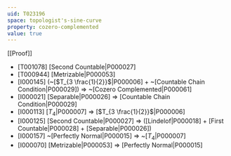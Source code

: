 ```yaml
---
uid: T023196
space: topologist's-sine-curve
property: cozero-complemented
value: true
---
```

[[Proof]]

* [T001078] [Second Countable|P000027]
* [T000944] [Metrizable|P000053]
* [I000145] (~[$T_{3 \frac{1}{2}}$|P000006] + ~[Countable Chain Condition|P000029]) => ~[Cozero Complemented|P000061]
* [I000021] [Separable|P000026] => [Countable Chain Condition|P000029]
* [I000113] [$T_4$|P000007] => [$T_{3 \frac{1}{2}}$|P000006]
* [I000125] [Second Countable|P000027] => ([Lindelof|P000018] + [First Countable|P000028] + [Separable|P000026])
* [I000157] ~[Perfectly Normal|P000015] => ~[$T_4$|P000007]
* [I000070] [Metrizable|P000053] => [Perfectly Normal|P000015]

